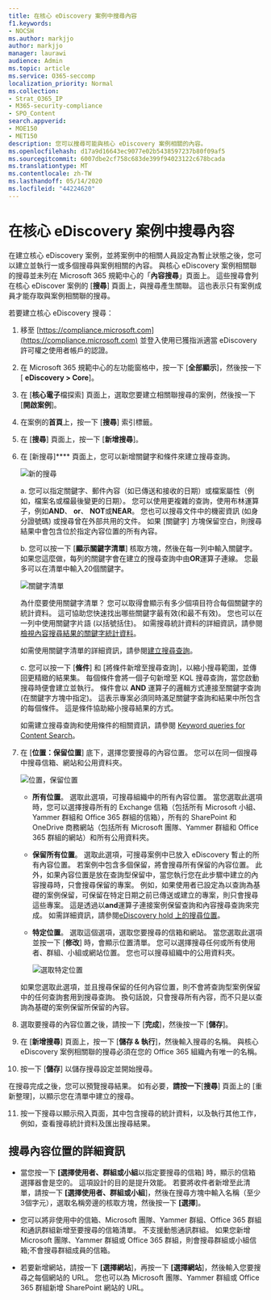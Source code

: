```yaml
---
title: 在核心 eDiscovery 案例中搜尋內容
f1.keywords:
- NOCSH
ms.author: markjjo
author: markjjo
manager: laurawi
audience: Admin
ms.topic: article
ms.service: O365-seccomp
localization_priority: Normal
ms.collection:
- Strat_O365_IP
- M365-security-compliance
- SPO_Content
search.appverid:
- MOE150
- MET150
description: 您可以搜尋可能與核心 eDiscovery 案例相關的內容。
ms.openlocfilehash: d17a9d16643ec9077e02b5438597237b80f09af5
ms.sourcegitcommit: 6007dbe2cf758c683de399f94023122c678bcada
ms.translationtype: MT
ms.contentlocale: zh-TW
ms.lasthandoff: 05/14/2020
ms.locfileid: "44224620"
---
```

# <a name="search-for-content-in-a-core-ediscovery-case"></a>在核心 eDiscovery 案例中搜尋內容

在建立核心 eDiscovery 案例，並將案例中的相關人員設定為暫止狀態之後，您可以建立並執行一或多個搜尋與案例相關的內容。 與核心 eDiscovery 案例相關聯的搜尋並未列在 Microsoft 365 規範中心的「**內容搜尋**」頁面上。 這些搜尋會列在核心 eDiscover 案例的 [**搜尋**] 頁面上，與搜尋產生關聯。 這也表示只有案例成員才能存取與案例相關聯的搜尋。

若要建立核心 eDiscovery 搜尋：
  
1. 移至 [https://compliance.microsoft.com](https://compliance.microsoft.com) 並登入使用已獲指派適當 eDiscovery 許可權之使用者帳戶的認證。

2. 在 Microsoft 365 規範中心的左功能窗格中，按一下 [**全部顯示**]，然後按一下 [ **eDiscovery > Core**]。

3. 在 [**核心電子**檔探索] 頁面上，選取您要建立相關聯搜尋的案例，然後按一下 [**開啟案例**]。

4. 在案例的**首頁**上，按一下 [**搜尋**] 索引標籤。
  
5. 在 [**搜尋**] 頁面上，按一下 [**新增搜尋**]。

6. 在 [新搜尋]**** 頁面上，您可以新增關鍵字和條件來建立搜尋查詢。 

    ![新的搜尋](../media/0e9954e7-c0ea-4e05-820b-e4b81dc5f81d.png)
  
   a. 您可以指定關鍵字、郵件內容（如已傳送和接收的日期）或檔案屬性（例如，檔案名或檔最後變更的日期）。 您可以使用更複雜的查詢，使用布林運算子，例如**AND**、 **or**、 **NOT**或**NEAR**。 您也可以搜尋文件中的機密資訊 (如身分證號碼) 或搜尋曾在外部共用的文件。 如果 [關鍵字] 方塊保留空白，則搜尋結果中會包含位於指定內容位置的所有內容。

   b. 您可以按一下 [**顯示關鍵字清單**] 核取方塊，然後在每一列中輸入關鍵字。 如果您這麼做，每列的關鍵字會在建立的搜尋查詢中由**OR**運算子連線。 您最多可以在清單中輸入20個關鍵字。

    ![關鍵字清單](../media/29cceb5d-2817-4fc4-b91a-ced1c5824a17.png)
  
    為什麼要使用關鍵字清單？ 您可以取得會顯示有多少個項目符合每個關鍵字的統計資料。 這可協助您快速找出哪些關鍵字最有效(和最不有效)。 您也可以在一列中使用關鍵字片語 (以括號括住)。 如需搜尋統計資料的詳細資訊，請參閱[檢視內容搜尋結果的關鍵字統計資料](view-keyword-statistics-for-content-search.md)。

    如需使用關鍵字清單的詳細資訊，請參閱[建立搜尋查詢](content-search.md#building-a-search-query)。

   c. 您可以按一下 [**條件**] 和 [將條件新增至搜尋查詢]，以縮小搜尋範圍，並傳回更精緻的結果集。 每個條件會將一個子句新增至 KQL 搜尋查詢，當您啟動搜尋時便會建立並執行。 條件會以 **AND** 運算子的邏輯方式連接至關鍵字查詢 (在關鍵字方塊中指定)。 這表示專案必須同時滿足關鍵字查詢和結果中所包含的每個條件。 這是條件協助縮小搜尋結果的方式。

    如需建立搜尋查詢和使用條件的相關資訊，請參閱 [Keyword queries for Content Search](keyword-queries-and-search-conditions.md)。

7. 在 [**位置：保留位置**] 底下，選擇您要搜尋的內容位置。 您可以在同一個搜尋中搜尋信箱、網站和公用資料夾。

    ![位置，保留位置](../media/d56398aa-0b20-4500-8e26-494eab92a99f.png)
  
    - **所有位置**。 選取此選項，可搜尋組織中的所有內容位置。 當您選取此選項時，您可以選擇搜尋所有的 Exchange 信箱（包括所有 Microsoft 小組、Yammer 群組和 Office 365 群組的信箱），所有的 SharePoint 和 OneDrive 商務網站（包括所有 Microsoft 團隊、Yammer 群組和 Office 365 群組的網站）和所有公用資料夾。
    
    - **保留所有位置**。 選取此選項，可搜尋案例中已放入 eDiscovery 暫止的所有內容位置。 若案例中包含多個保留，將會搜尋所有保留的內容位置。 此外，如果內容位置是放在查詢型保留中，當您執行您在此步驟中建立的內容搜尋時，只會搜尋保留的專案。 例如，如果使用者已設定為以查詢為基礎的案例保留，可保留在特定日期之前已傳送或建立的專案，則只會搜尋這些專案。 這是透過以**and**運算子連接案例保留查詢和內容搜尋查詢來完成。 如需詳細資訊，請參閱[eDiscovery hold 上的搜尋位置](create-ediscovery-holds.md#search-locations-on-ediscovery-hold)。
    
    - **特定位置**。 選取這個選項，選取您要搜尋的信箱和網站。 當您選取此選項並按一下 [**修改**] 時，會顯示位置清單。 您可以選擇搜尋任何或所有使用者、群組、小組或網站位置。 您也可以搜尋組織中的公用資料夾。
    
      ![選取特定位置](../media/97469b15-7be1-4aee-be27-f8343636152c.png)
  
     如果您選取此選項，並且搜尋保留的任何內容位置，則不會將查詢型案例保留中的任何查詢套用到搜尋查詢。 換句話說，只會搜尋所有內容，而不只是以查詢為基礎的案例保留所保留的內容。

8. 選取要搜尋的內容位置之後，請按一下 [**完成**]，然後按一下 [**儲存**]。

9. 在 [**新增搜尋**] 頁面上，按一下 [**儲存 & 執行**]，然後輸入搜尋的名稱。 與核心 eDiscovery 案例相關聯的搜尋必須在您的 Office 365 組織內有唯一的名稱。

10. 按一下 [**儲存**] 以儲存搜尋設定並開始搜尋。

  在搜尋完成之後，您可以預覽搜尋結果。 如有必要，**請按一下**[**搜尋**] 頁面上的 [重新整理]，以顯示您在清單中建立的搜尋。

11. 按一下搜尋以顯示飛入頁面，其中包含搜尋的統計資料，以及執行其他工作，例如，查看搜尋統計資料及匯出搜尋結果。

## <a name="more-information-about-searching-content-locations"></a>搜尋內容位置的詳細資訊

- 當您按一下 **[選擇使用者、群組或小組**以指定要搜尋的信箱] 時，顯示的信箱選擇器會是空的。 這項設計的目的是提升效能。 若要將收件者新增至此清單，請按一下 **[選擇使用者、群組或小組**]，然後在搜尋方塊中輸入名稱（至少3個字元），選取名稱旁邊的核取方塊，然後按一下 **[選擇**]。

- 您可以將非使用中的信箱、Microsoft 團隊、Yammer 群組、Office 365 群組和通訊群組新增至要搜尋的信箱清單。 不支援動態通訊群組。 如果您新增 Microsoft 團隊、Yammer 群組或 Office 365 群組，則會搜尋群組或小組信箱;不會搜尋群組成員的信箱。

- 若要新增網站，請按一下 **[選擇網站**]，再按一下 **[選擇網站**]，然後輸入您要搜尋之每個網站的 URL。 您也可以為 Microsoft 團隊、Yammer 群組或 Office 365 群組新增 SharePoint 網站的 URL。

